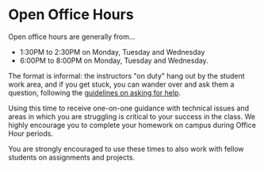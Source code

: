 # Open Office Hours

Open office hours are generally from...
- 1:30PM to 2:30PM on Monday, Tuesday and Wednesday
- 6:00PM to 8:00PM on Monday, Tuesday and Wednesday.

The format is informal: the instructors "on duty" hang out by the student work area, and if you get stuck, you can wander over and ask them a question, following the [guidelines on asking for help](asking-for-help.md).

Using this time to receive one-on-one guidance with technical issues and areas in which you are struggling is critical to your success in the class. We highly encourage you to complete your homework on campus during Office Hour periods.

You are strongly encouraged to use these times to also work with fellow students on assignments and projects.
